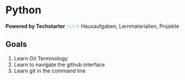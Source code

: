 # Python

**Powered by Techstarter**
<code style="color : lightskyblue">TESTE</code>
Hausaufgaben, Lernmaterialien, Projekte

## Goals
1. Learn Git Terminology
2. Learn to navigate the github interface
3. Learn git in the command line

